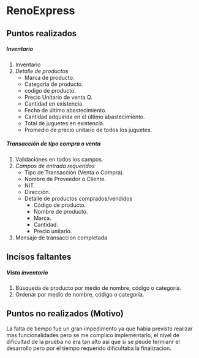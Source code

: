 # RenoExpress

## Puntos realizados
##### Inventario
1. Inventario
2. *Detalle de productos*
    - Marca de producto.
    - Categoría de producto.
    - codigo de producto.
    - Precio Unitario de venta Q.
    - Cantidad en existencia.
    - Fecha de último abastecimiento.
    - Cantidad adquirida en el último abastecimiento.
    - Total de juguetes en existencia.
    - Promedio de precio unitario de todos los juguetes.

##### Transacción de tipo compra o venta 
1. Validaciónes en todos los campos.
2. *Campos de entrada requeridos*
   - Tipo de Transacción (Venta o Compra).
   - Nombre de Proveedor o Cliente.
   - NIT.
   - Dirección.
   - Detalle de productos comprados/vendidos
     - Código de producto.
     - Nombre de producto.
     - Marca.
     - Cantidad.
     - Precio unitario.
3. Mensaje de transaccion completada

## Incisos faltantes
##### Vista inventario
1. Búsqueda de producto por medio de nombre, código o categoría.
2. Ordenar por medio de nombre, código o categoría.

## Puntos no realizados (Motivo)
La falta de tiempo fue un gran impedimento ya que habia previsto realizar mas funcionalidades pero se me complico implementarlo, el nivel de dificultad de la prueba no era tan alto asi que si se peude termianr el desarrollo pero por el tiempo requerido dificultaba la finalizacion.
